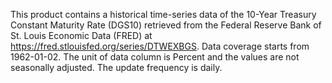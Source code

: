 This product contains a historical time-series data of the 10-Year Treasury Constant Maturity Rate (DGS10) retrieved from the Federal Reserve Bank of St. Louis Economic Data (FRED) at https://fred.stlouisfed.org/series/DTWEXBGS. Data coverage starts from 1962-01-02. The unit of data column is Percent and the values are not seasonally adjusted. The update frequency is daily.